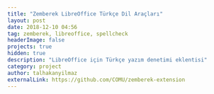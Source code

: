 ```yaml
---
title: "Zemberek LibreOffice Türkçe Dil Araçları"
layout: post
date: 2018-12-10 04:56
tag: zemberek, libreoffice, spellcheck
headerImage: false
projects: true
hidden: true
description: "LibreOffice için Türkçe yazım denetimi eklentisi"
category: project
author: talhakanyilmaz
externalLink: https://github.com/COMU/zemberek-extension
---
```

